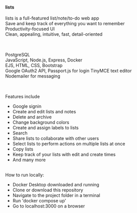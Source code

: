#### lists

lists is a full-featured list/note/to-do web app  
Save and keep track of everything you want to remember  
Productivity-focused UI  
Clean, appealing, intuitive, fast, detail-oriented   
<br><br>

PostgreSQL  
JavaScript, Node.js, Express, Docker    
EJS, HTML, CSS, Bootstrap     
Google OAuth2 API, Passport.js for login
TinyMCE text editor  
Nodemailer for messaging  
<br><br>

Features include  
- Google signin
- Create and edit lists and notes
- Delete and archive
- Change background colors
- Create and assign labels to lists
- Search
- Share lists to collaborate with other users
- Select lists to perform actions on multiple lists at once
- Copy lists
- Keep track of your lists with edit and create times
- And many more
<br><br>

How to run locally:  
- Docker Desktop downloaded and running
- Clone or download this repository
- Navigate to the project folder in a terminal
- Run 'docker compose up'
- Go to localhost:3000 on a browser
